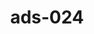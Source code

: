 ---
categories:
- ads_category-8
- ads_category-9
tags:
- ads_tag-2
- ads_tag-20
- ads_tag-15
title: ads-024
---